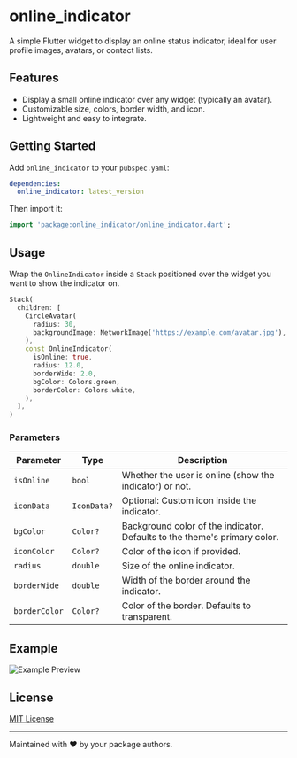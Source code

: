 # online_indicator

A simple Flutter widget to display an online status indicator, ideal for user profile images, avatars, or contact lists.

## Features

- Display a small online indicator over any widget (typically an avatar).
- Customizable size, colors, border width, and icon.
- Lightweight and easy to integrate.

## Getting Started

Add `online_indicator` to your `pubspec.yaml`:

```yaml
dependencies:
  online_indicator: latest_version
```

Then import it:

```dart
import 'package:online_indicator/online_indicator.dart';
```

## Usage

Wrap the `OnlineIndicator` inside a `Stack` positioned over the widget you want to show the indicator on.

```dart
Stack(
  children: [
    CircleAvatar(
      radius: 30,
      backgroundImage: NetworkImage('https://example.com/avatar.jpg'),
    ),
    const OnlineIndicator(
      isOnline: true,
      radius: 12.0,
      borderWide: 2.0,
      bgColor: Colors.green,
      borderColor: Colors.white,
    ),
  ],
)
```

### Parameters

| Parameter   | Type        | Description |
|-------------|-------------|-------------|
| `isOnline`  | `bool`       | Whether the user is online (show the indicator) or not. |
| `iconData`  | `IconData?`  | Optional: Custom icon inside the indicator. |
| `bgColor`   | `Color?`     | Background color of the indicator. Defaults to the theme's primary color. |
| `iconColor` | `Color?`     | Color of the icon if provided. |
| `radius`    | `double`     | Size of the online indicator. |
| `borderWide`| `double`     | Width of the border around the indicator. |
| `borderColor`| `Color?`    | Color of the border. Defaults to transparent. |

## Example

![Example Preview](https://dummyimage.com/300x100/cccccc/000000&text=Online+Indicator)

## License

[MIT License](LICENSE)

---

Maintained with ❤️ by your package authors.
